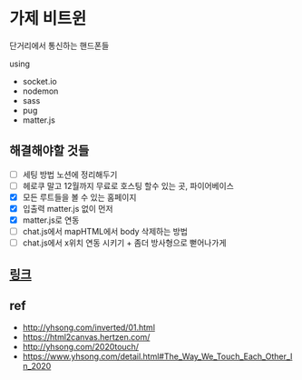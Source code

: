 # 가제 비트윈

단거리에서 통신하는 핸드폰들

using

- socket.io
- nodemon
- sass
- pug
- matter.js

## 해결해야할 것들

- [ ] 세팅 방법 노션에 정리해두기
- [ ] 헤로쿠 말고 12월까지 무료로 호스팅 할수 있는 곳, 파이어베이스
- [x] 모든 루트들을 볼 수 있는 홈페이지
- [x] 입출력 matter.js 없이 먼저
- [x] matter.js로 연동
- [ ] chat.js에서 mapHTML에서 body 삭제하는 방법
- [ ] chat.js에서 x위치 연동 시키기 + 좀더 방사형으로 뻗어나가게

## [링크](https://between-gz.herokuapp.com/)

## ref

- http://yhsong.com/inverted/01.html
- https://html2canvas.hertzen.com/
- http://yhsong.com/2020touch/
- https://www.yhsong.com/detail.html#The_Way_We_Touch_Each_Other_In_2020
